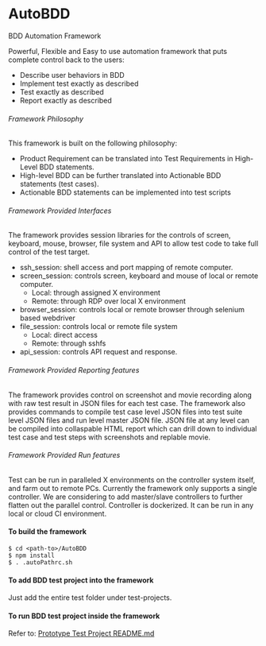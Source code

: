 # AutoBDD
BDD Automation Framework

Powerful, Flexible and Easy to use automation framework that puts complete control back to the users:

  * Describe user behaviors in BDD
  * Implement test exactly as described
  * Test exactly as described
  * Report exactly as described

###### Framework Philosophy
This framework is built on the following philosophy:
  * Product Requirement can be translated into Test Requirements in High-Level BDD statements.
  * High-level BDD can be further translated into Actionable BDD statements (test cases).
  * Actionable BDD statements can be implemented into test scripts

###### Framework Provided Interfaces
The framework provides session libraries for the controls of screen, keyboard, mouse, browser, file system and API to allow test code to take full control of the test target.

  * ssh_session: shell access and port mapping of remote computer.
  * screen_session: controls screen, keyboard and mouse of local or remote computer.
      * Local: through assigned X environment
      * Remote: through RDP over local X environment
  * browser_session: controls local or remote browser through selenium based webdriver
  * file_session: controls local or remote file system
      * Local: direct access
      * Remote: through sshfs
  * api_session: controls API request and response.

###### Framework Provided Reporting features
The framework provides control on screenshot and movie recording along with raw test result in JSON files for each test case.
The framework also provides commands to compile test case level JSON files into test suite level JSON files and run level master JSON file.
JSON file at any level can be compiled into collaspable HTML report which can drill down to individual test case and test steps with screenshots and replable movie.

###### Framework Provided Run features
Test can be run in paralleled X environments on the controller system itself, and farm out to remote PCs.
Currently the framework only supports a single controller. We are considering to add master/slave controllers to further flatten out the parallel control.
Controller is dockerized. It can be run in any local or cloud CI environment.

#### To build the framework
```
$ cd <path-to>/AutoBDD
$ npm install
$ . .autoPathrc.sh
```

#### To add BDD test project into the framework
Just add the entire test folder under test-projects.

#### To run BDD test project inside the framework
Refer to:
[Prototype Test Project README.md](./test-projects/Proto/README.md)

